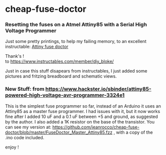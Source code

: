 # cheap-fuse-doctor  

### Resetting the fuses on a Atmel Attiny85 with a Serial High Voltage Programmer
  Just some pretty printings, to help my failing memory, to an excellent instructable: <a href="https://www.instructables.com/id/Simple-and-cheap-Fuse-Doctor-for-Attiny/">Attiny fuse doctor</a>  
  
  Thank's !  
  to https://www.instructables.com/member/diy_bloke/
  
  Just in case this stuff disapears from instructables, I just added some pictures and fritzing breadboard and schematic views.
    


### New Stuff: from https://www.hackster.io/sbinder/attiny85-powered-high-voltage-avr-programmer-3324e1
  
  This is the simplest fuse programmer so far, instead of an Arduino it uses an Attiny85 as a master fuse programmer. I had issues with it, but it now works fine after I added 10 uF and a 0.1 uF between +5 and ground, as suggested by the author. I also added a 1K resistor on the base of the transistor. You can see my version at: https://github.com/jeanrocco/cheap-fuse-doctor/blob/master/FuseDoctor_Master_Attiny85.fzz , with a copy of the .ino code included.
  
  enjoy !
